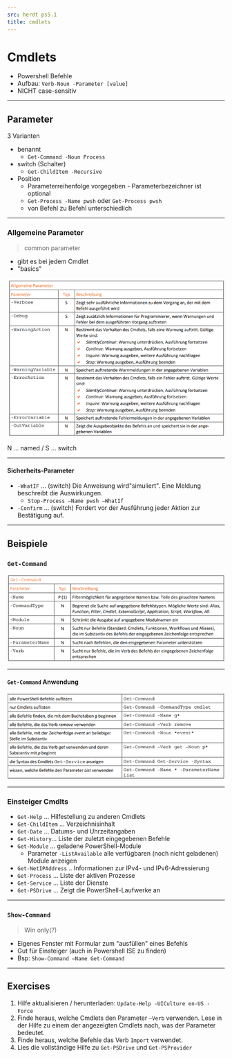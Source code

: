 ```yaml
---
src: herdt ps5.1
title: cmdlets
---
```


# Cmdlets

- Powershell Befehle
- Aufbau: `Verb-Noun -Parameter [value]`
- NICHT case-sensitiv

---

## Parameter

3 Varianten

- benannt
  - `Get-Command -Noun Process`
- switch (Schalter)
  - `Get-ChildItem -Recursive`
- Position
  - Parameterreihenfolge vorgegeben - Parameterbezeichner ist optional
  - `Get-Process -Name pwsh` oder `Get-Process pwsh`
  - von Befehl zu Befehl unterschiedlich

---

### Allgemeine Parameter

> common parameter

- gibt es bei jedem Cmdlet
- "basics"

![cmdlts01](./_img/cmdlts01.png)

N ... named / S ... switch

---

#### Sicherheits-Parameter

- `-WhatIF` ... (switch) Die Anweisung wird"simuliert". Eine Meldung beschreibt die Auswirkungen.
  - `Stop-Process –Name pwsh –WhatIf`
- `-Confirm` ... (switch) Fordert vor der Ausführung jeder Aktion zur Bestätigung auf.

---

## Beispiele

### `Get-Command`

![cmdlts02](./_img/cmdlet02.png)

---

#### `Get-Command` Anwendung

![cmdlets03](./_img/cmdlet03.png)

---

### Einsteiger Cmdlts

- `Get-Help` ... Hilfestellung zu anderen Cmdlets
- `Get-ChildItem` ... Verzeichnisinhalt
- `Get-Date` ... Datums- und Uhrzeitangaben
- `Get-History`... Liste der zuletzt eingegebenen Befehle
- `Get-Module`  ... geladene PowerShell-Module
  - Parameter  `-ListAvailable` alle verfügbaren (noch nicht geladenen) Module anzeigen
- `Get-NetIPAddress`  .. Informationen zur IPv4- und IPv6-Adressierung
- `Get-Process` ... Liste der aktiven Prozesse
- `Get-Service` ... Liste der Dienste
- `Get-PSDrive` ... Zeigt die PowerShell-Laufwerke an

---

### `Show-Command`

> Win only(?)

- Eigenes Fenster mit Formular zum "ausfüllen" eines Befehls
- Gut für Einsteiger (auch in Powershell ISE zu finden)
- Bsp: `Show-Command –Name Get-Command`

---

## Exercises

1. Hilfe aktualisieren / herunterladen: `Update-Help -UICulture en-US -Force`
2. Finde heraus, welche Cmdlets den Parameter `–Verb` verwenden. Lese in der Hilfe zu einem der  angezeigten Cmdlets nach, was der Parameter bedeutet.
3. Finde heraus, welche Befehle das Verb `Import` verwendet.
4. Lies die vollständige Hilfe zu `Get-PSDrive` und `Get-PSProvider`
